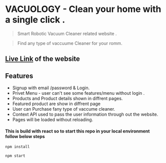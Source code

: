 # VACUOLOGY - Clean your home with a single click  .

> Smart Robotic Vacuum Cleaner  related website .

> Find any type of vaccuume Cleaner for your romm.

## [Live Link](https://tender-euler-ae450c.netlify.app/) of the website

## Features

- Signup with email /password & Login.
- Privet Menu - user can't see some features/menu without login .
- Products and Product details shown in diffrent pages.
- Featured product are show in diffrent page
- User can Purchase fany type of vaccume cleaner.
- Context API used to pass the user information through out the website.
- Pages will be loaded without reloading.

#### This is build with react so to start this repo in your local environment follow below steps

```sh
npm install
```

```sh
npm start
```
